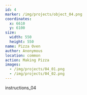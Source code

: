 ```yaml
---
id: 4
marker: /img/projects/object_04.png
coordinates:
  x: 6610
  y: 6100
size:
  width: 550
  height: 550
name: Pizza Oven
author: Anonymous
location: common
action: Making Pizza
images:
  - /img/projects/04_01.png
  - /img/projects/04_02.png
---
```


instructions_04
